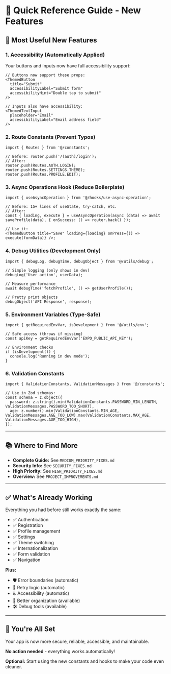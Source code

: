 # 🚀 Quick Reference Guide - New Features

## 🎯 Most Useful New Features

### 1. Accessibility (Automatically Applied)

Your buttons and inputs now have full accessibility support:

```tsx
// Buttons now support these props:
<ThemedButton
  title="Submit"
  accessibilityLabel="Submit form"
  accessibilityHint="Double tap to submit"
/>

// Inputs also have accessibility:
<ThemedTextInput
  placeholder="Email"
  accessibilityLabel="Email address field"
/>
```

### 2. Route Constants (Prevent Typos)

```tsx
import { Routes } from '@/constants';

// Before: router.push('/(auth)/login');
// After:
router.push(Routes.AUTH.LOGIN);
router.push(Routes.SETTINGS.THEME);
router.push(Routes.PROFILE.EDIT);
```

### 3. Async Operations Hook (Reduce Boilerplate)

```tsx
import { useAsyncOperation } from '@/hooks/use-async-operation';

// Before: 15+ lines of useState, try-catch, etc.
// After:
const { loading, execute } = useAsyncOperation(async (data) => await saveProfile(data), { onSuccess: () => router.back() });

// Use it:
<ThemedButton title="Save" loading={loading} onPress={() => execute(formData)} />;
```

### 4. Debug Utilities (Development Only)

```tsx
import { debugLog, debugTime, debugObject } from '@/utils/debug';

// Simple logging (only shows in dev)
debugLog('User action', userData);

// Measure performance
await debugTime('fetchProfile', () => getUserProfile());

// Pretty print objects
debugObject('API Response', response);
```

### 5. Environment Variables (Type-Safe)

```tsx
import { getRequiredEnvVar, isDevelopment } from '@/utils/env';

// Safe access (throws if missing)
const apiKey = getRequiredEnvVar('EXPO_PUBLIC_API_KEY');

// Environment checks
if (isDevelopment()) {
  console.log('Running in dev mode');
}
```

### 6. Validation Constants

```tsx
import { ValidationConstants, ValidationMessages } from '@/constants';

// Use in Zod schemas:
const schema = z.object({
  password: z.string().min(ValidationConstants.PASSWORD_MIN_LENGTH, ValidationMessages.PASSWORD_TOO_SHORT),
  age: z.number().min(ValidationConstants.MIN_AGE, ValidationMessages.AGE_TOO_LOW).max(ValidationConstants.MAX_AGE, ValidationMessages.AGE_TOO_HIGH),
});
```

---

## 📚 Where to Find More

- **Complete Guide:** See `MEDIUM_PRIORITY_FIXES.md`
- **Security Info:** See `SECURITY_FIXES.md`
- **High Priority:** See `HIGH_PRIORITY_FIXES.md`
- **Overview:** See `PROJECT_IMPROVEMENTS.md`

---

## ✅ What's Already Working

Everything you had before still works exactly the same:

- ✅ Authentication
- ✅ Registration
- ✅ Profile management
- ✅ Settings
- ✅ Theme switching
- ✅ Internationalization
- ✅ Form validation
- ✅ Navigation

**Plus:**

- 🛡️ Error boundaries (automatic)
- 🔄 Retry logic (automatic)
- ♿ Accessibility (automatic)
- 📁 Better organization (available)
- 🛠️ Debug tools (available)

---

## 🎉 You're All Set

Your app is now more secure, reliable, accessible, and maintainable.

**No action needed** - everything works automatically!

**Optional:** Start using the new constants and hooks to make your code even cleaner.
